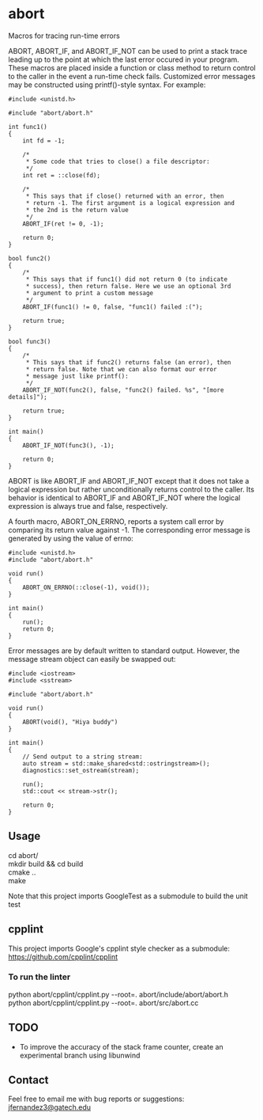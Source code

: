 # abort
Macros for tracing run-time errors

ABORT, ABORT_IF, and ABORT_IF_NOT can be used to print a stack trace
leading up to the point at which the last error occured in your
program. These macros are placed inside a function or class method to
return control to the caller in the event a run-time check fails.
Customized error messages may be constructed using printf()-style
syntax. For example:

    #include <unistd.h>
     
    #include "abort/abort.h"
     
    int func1()
    {
        int fd = -1;
        
        /*
         * Some code that tries to close() a file descriptor:
         */
        int ret = ::close(fd);
        
        /*
         * This says that if close() returned with an error, then
         * return -1. The first argument is a logical expression and
         * the 2nd is the return value
         */
        ABORT_IF(ret != 0, -1);
        
        return 0;
    }
     
    bool func2()
    {
        /*
         * This says that if func1() did not return 0 (to indicate
         * success), then return false. Here we use an optional 3rd
         * argument to print a custom message
         */
        ABORT_IF(func1() != 0, false, "func1() failed :(");
        
        return true;
    }
     
    bool func3()
    {
        /*
         * This says that if func2() returns false (an error), then
         * return false. Note that we can also format our error
         * message just like printf():
         */
        ABORT_IF_NOT(func2(), false, "func2() failed. %s", "[more details]");
        
        return true;
    }
     
    int main()
    {
        ABORT_IF_NOT(func3(), -1);
        
        return 0;
    }

ABORT is like ABORT_IF and ABORT_IF_NOT except that it does not take a
logical expression but rather unconditionally returns control to the caller.
Its behavior is identical to ABORT_IF and ABORT_IF_NOT where the logical
expression is always true and false, respectively.

A fourth macro, ABORT_ON_ERRNO, reports a system call error by comparing its
return value against -1. The corresponding error message is generated by using
the value of errno:
 
    #include <unistd.h>
    #include "abort/abort.h"
     
    void run()
    {
        ABORT_ON_ERRNO(::close(-1), void());
    }
     
    int main()
    {
        run();
        return 0;
    }

Error messages are by default written to standard output. However, the message
stream object can easily be swapped out:

    #include <iostream>
    #include <sstream>
     
    #include "abort/abort.h"
     
    void run()
    {
        ABORT(void(), "Hiya buddy")
    }
     
    int main()
    {
        // Send output to a string stream:
        auto stream = std::make_shared<std::ostringstream>();
        diagnostics::set_ostream(stream);
     
        run();
        std::cout << stream->str();
     
        return 0;
    }

## Usage

cd abort/  
mkdir build && cd build  
cmake ..  
make

Note that this project imports GoogleTest as a submodule to build the unit test

## cpplint

This project imports Google's cpplint style checker as a submodule: https://github.com/cpplint/cpplint  

### To run the linter

python abort/cpplint/cpplint.py --root=. abort/include/abort/abort.h  
python abort/cpplint/cpplint.py --root=. abort/src/abort.cc

## TODO

- To improve the accuracy of the stack frame counter, create an experimental
  branch using libunwind

## Contact

Feel free to email me with bug reports or suggestions:
jfernandez3@gatech.edu